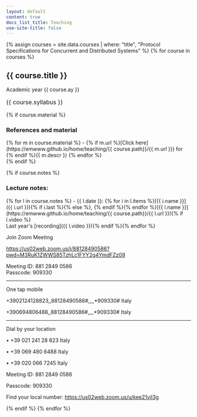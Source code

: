 ```yaml
---
layout: default
content: true
docs_list_title: Teaching
use-site-title: false
---
```


{% assign courses = site.data.courses | where: "title", "Protocol Specifications for Concurrent and Distributed Systems" %}
{% for course in courses %}

## <a id='{{ course.title }}'></a>{{ course.title }}
Academic year {{ course.ay }}
<p style="font-size:12pt">{{ course.syllabus }}</p>

{% if course.material %}
### References and material
<div markdown="1">
{% for m in course.material %}
- {% if m.url %}[Click here](https://emwww.github.io/home/teaching/{{ course.path}}/{{ m.url }}) for {% endif %}{{ m.descr }} {% endfor %}
</div>
{% endif %}

{% if course.notes %}
### Lecture notes:
<div markdown="1">
{% for l in course.notes %}
- {{ l.date }}: {% for i in l.items %}[{{ i.name }}]({{ i.url }}){% if i.last %}{% else %}, {% endif %}{% endfor %}[{{ l.name }}](https://emwww.github.io/home/teaching/{{ course.path}}/{{ l.url }}){% if l.video %}<br/>Last year's [recording]({{ l.video }}){% endif %}{% endfor %}
</div>
<div>

Join Zoom Meeting
</br>

<a>https://us02web.zoom.us/j/88128490586?pwd=M3RuK1ZWWS85TzhLc1FYY2g4YmdFZz09</a>
</br>

Meeting ID: 881 2849 0586
</br>
Passcode: 909330
</br>

---



One tap mobile

+3902124128823,,88128490586#,,,,*909330# Italy

+390694806488,,88128490586#,,,,*909330# Italy



---



Dial by your location

• +39 021 241 28 823 Italy

• +39 069 480 6488 Italy

• +39 020 066 7245 Italy



Meeting ID: 881 2849 0586

Passcode: 909330



Find your local number: https://us02web.zoom.us/u/kee21yil3g
</div>
{% endif %}
{% endfor %}
